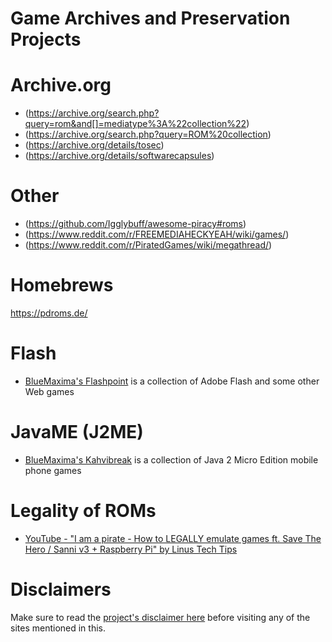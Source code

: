 # Game Archives and Preservation Projects

# Archive.org
- (https://archive.org/search.php?query=rom&and[]=mediatype%3A%22collection%22)
- (https://archive.org/search.php?query=ROM%20collection)
- (https://archive.org/details/tosec)
- (https://archive.org/details/softwarecapsules)

# Other
- (https://github.com/Igglybuff/awesome-piracy#roms)
- (https://www.reddit.com/r/FREEMEDIAHECKYEAH/wiki/games/)
- (https://www.reddit.com/r/PiratedGames/wiki/megathread/)

# Homebrews
https://pdroms.de/

# Flash
- [BlueMaxima's Flashpoint](https://bluemaxima.org/flashpoint/) is a collection of Adobe Flash and some other Web games

# JavaME (J2ME)
- [BlueMaxima's Kahvibreak](https://bluemaxima.org/kahvibreak/) is a collection of Java 2 Micro Edition mobile phone games

# Legality of ROMs

- [YouTube - "I am a pirate - How to LEGALLY emulate games ft. Save The Hero / Sanni v3 + Raspberry Pi" by Linus Tech Tips](https://www.youtube.com/watch?v=jISrg3V9ubo)

# Disclaimers
Make sure to read the [project's disclaimer here](https://github.com/meshuggahtas/TASSS#disclaimers) before visiting any of the sites mentioned in this.